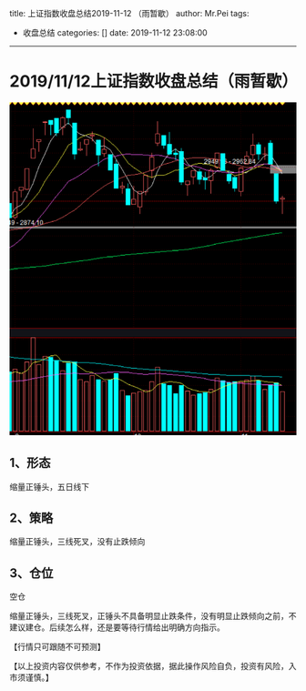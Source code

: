 title: 上证指数收盘总结2019-11-12 （雨暂歇）
author: Mr.Pei
tags:

  - 收盘总结
categories: []
date: 2019-11-12  23:08:00
---
# 2019/11/12上证指数收盘总结（雨暂歇）

![](https://github.com/Soros1990/markDownImages/blob/master/20191112224303.png?raw=true)

## 1、形态

缩量正锤头，五日线下

## 2、策略

缩量正锤头，三线死叉，没有止跌倾向

## 3、仓位
空仓

缩量正锤头，三线死叉，正锤头不具备明显止跌条件，没有明显止跌倾向之前，不建议建仓。后续怎么样，还是要等待行情给出明确方向指示。

【行情只可跟随不可预测】

【以上投资内容仅供参考，不作为投资依据，据此操作风险自负，投资有风险，入市须谨慎。】